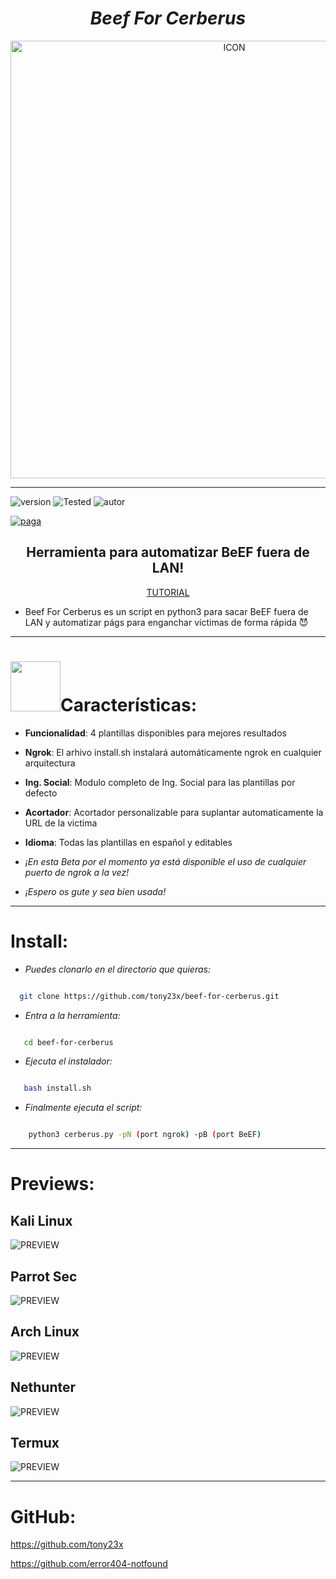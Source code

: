 <h1 align="center"> <i> Beef For Cerberus </i> </h1>
<p align="center"><img src="#" alt="ICON" align="center" border="0" width="700" height="auto"></p>
<hr>

![version]
![Tested]
![autor]


[![paga](https://img.shields.io/badge/Dona/Apoya-Aquí-green.svg)](https://www.paypal.me/th3pr3d4t0r)

<h2 align="center"> Herramienta para automatizar BeEF fuera de LAN! </h3>

<p align="center">
<a href="https://youtu.be/dt9-6fafywk" align="center">TUTORIAL</a>
</p>

* Beef For Cerberus es un script en python3 para sacar BeEF fuera de LAN y automatizar págs para enganchar víctimas de forma rápida 😈

<hr>

<h1><img src="https://i.ibb.co/8d71xfm/d92st7e-80156788-7d49-48e4-9cfe-8d7b63ce8b12.gif" width="80">Características:</h1>

 * <b>Funcionalidad</b>: 4 plantillas disponibles para mejores resultados

 * <b>Ngrok</b>: El arhivo install.sh instalará automáticamente ngrok en cualquier arquitectura 
  
 * <b>Ing. Social</b>: Modulo completo de Ing. Social para las plantillas por defecto 
 
 * <b>Acortador</b>: Acortador personalizable para suplantar automaticamente la URL de la victima 

 * <b>Idioma</b>: Todas las plantillas en español y editables

* _¡En esta Beta por el momento ya está disponible el uso de cualquier puerto de ngrok a la vez!_
* _¡Espero os gute y sea bien usada!_

<hr>

# Install:

* _Puedes clonarlo en el directorio que quieras:_

 

```sh

  git clone https://github.com/tony23x/beef-for-cerberus.git

```

* _Entra a la herramienta:_

```sh

   cd beef-for-cerberus

```

* _Ejecuta el instalador:_

```sh

   bash install.sh

```

* _Finalmente ejecuta el script:_

```sh

    python3 cerberus.py -pN (port ngrok) -pB (port BeEF)

```

<hr>

# Previews:

## Kali Linux

<img src="https://user-images.githubusercontent.com/55555800/114313038-7d32ae00-9aba-11eb-802a-d31723d26984.png" alt="PREVIEW"  align="center">

## Parrot Sec

<img src="https://user-images.githubusercontent.com/55555800/114283102-af3a0680-9a0d-11eb-8f93-8c5242a6b79b.png" alt="PREVIEW"  align="center">

## Arch Linux

<img src="https://user-images.githubusercontent.com/55555800/114450968-4df46d80-9b9c-11eb-9ddf-b167f9824cf8.png" alt="PREVIEW"  align="center">

## Nethunter

<img src="https://user-images.githubusercontent.com/55555800/114794275-b8024380-9d51-11eb-85cd-9cf3aa2806d7.jpg" alt="PREVIEW"  align="center">

## Termux

<img src="https://user-images.githubusercontent.com/55555800/114311206-63419d00-9ab3-11eb-815b-fadbca6a0765.jpg" alt="PREVIEW"  align="center">

<hr>


# GitHub:

https://github.com/tony23x

https://github.com/error404-notfound

<!-- MarkDown Links & Images -->

[version]: https://img.shields.io/badge/Version-BETA%3A%20V.4.0-orange

[tested]: https://img.shields.io/badge/Tested-Kali%20Linux%20%7C%20Parrot%20Sec%20%7C%20Arch%20Linux%20%7C%20Nethunter%20%7C%20Termux-blue

[autor]: https://img.shields.io/badge/Author-%40Th3__Pr3d4t0r-red
